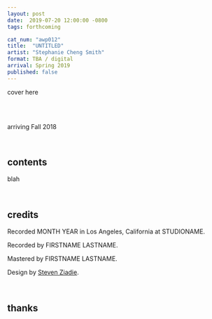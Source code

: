 ```yaml
---
layout: post
date:  2019-07-20 12:00:00 -0800
tags: forthcoming

cat_num: "awp012"
title:  "UNTITLED"
artist: "Stephanie Cheng Smith"
format: TBA / digital
arrival: Spring 2019
published: false
---
```


cover here

<br/>

<br/>arriving Fall 2018

<br/>

## contents

blah

<br/>

## credits

Recorded MONTH YEAR in Los Angeles, California at STUDIONAME.

Recorded by FIRSTNAME LASTNAME.

Mastered by FIRSTNAME LASTNAME.

Design by [Steven Ziadie](http://s-ziadie.com/).

<br/>

## thanks
